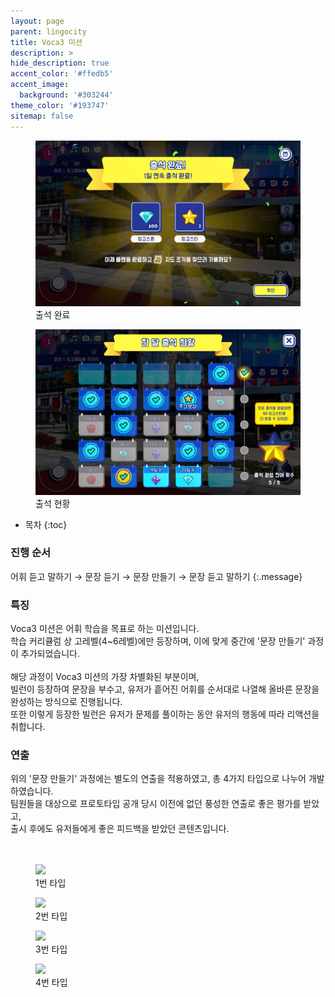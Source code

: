 ```yaml
---
layout: page
parent: lingocity
title: Voca3 미션
description: >
hide_description: true
accent_color: '#ffedb5'
accent_image:
  background: '#303244'
theme_color: '#193747'
sitemap: false
---
```


<div class="my-img-row">
  <figure>
    <img src="/assets/img/projects/lingocity/attendance/attendance_1.jpg" oncontextmenu="return false;">
    <figcaption>출석 완료</figcaption>
  </figure>
  <figure>
    <img src="/assets/img/projects/lingocity/attendance/attendance_2.jpg" oncontextmenu="return false;">
    <figcaption>출석 현황</figcaption>
  </figure>
</div>

* 목차
{:toc}


### 진행 순서

어휘 듣고 말하기 → 문장 듣기 → 문장 만들기 → 문장 듣고 말하기
{:.message}


### 특징

Voca3 미션은 어휘 학습을 목표로 하는 미션입니다.<br>
학습 커리큘럼 상 고레벨(4~6레벨)에만 등장하며, 이에 맞게 중간에 '문장 만들기' 과정이 추가되었습니다.<br><br>
해당 과정이 Voca3 미션의 가장 차별화된 부분이며,<br>
빌런이 등장하여 문장을 부수고, 유저가 흩어진 어휘를 순서대로 나열해 올바른 문장을 완성하는 방식으로 진행됩니다.<br>
또한 이렇게 등장한 빌런은 유저가 문제를 풀이하는 동안 유저의 행동에 따라 리액션을 취합니다.


### 연출

위의 '문장 만들기' 과정에는 별도의 연출을 적용하였고, 총 4가지 타입으로 나누어 개발하였습니다.<br>
팀원들을 대상으로 프로토타입 공개 당시 이전에 없던 풍성한 연출로 좋은 평가를 받았고,<br>
출시 후에도 유저들에게 좋은 피드백을 받았던 콘텐츠입니다.

<div style="margin-top:3rem;"></div>
<div class="my-img-row">
  <figure>
    <img src="/assets/img/projects/lingocity/voca3/voca3_type_1_anim.gif" oncontextmenu="return false;">
    <figcaption>1번 타입</figcaption>
  </figure>
  <figure>
    <img src="/assets/img/projects/lingocity/voca3/voca3_type_2_anim.gif" oncontextmenu="return false;">
    <figcaption>2번 타입</figcaption>
  </figure>
</div>
<div class="my-img-row">
  <figure>
    <img src="/assets/img/projects/lingocity/voca3/voca3_type_3_anim.gif" oncontextmenu="return false;">
    <figcaption>3번 타입</figcaption>
  </figure>
  <figure>
    <img src="/assets/img/projects/lingocity/voca3/voca3_type_4_anim.gif" oncontextmenu="return false;">
    <figcaption>4번 타입</figcaption>
  </figure>
</div>
